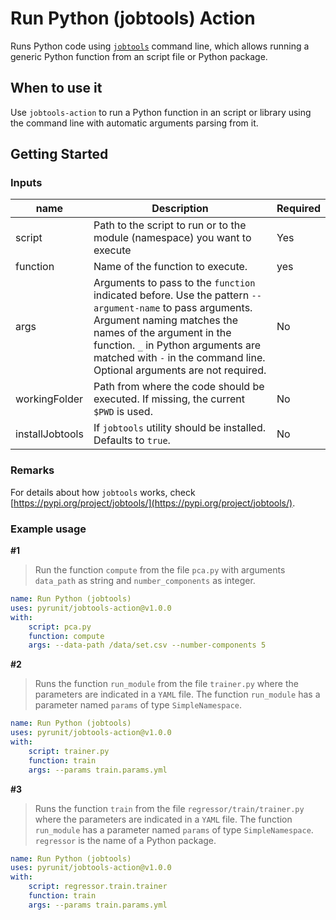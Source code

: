 # Run Python (jobtools) Action

Runs Python code using [`jobtools`](https://pypi.org/project/jobtools/) command line, which allows running a generic Python function from an script file or Python package.

## When to use it

Use `jobtools-action` to run a Python function in an script or library using the command line with automatic arguments parsing from it.

## Getting Started

### Inputs

| name                       | Description | Required |
|----------------------------|-------------|----------|
| script               | Path to the script to run or to the module (namespace) you want to execute | Yes |
| function             | Name of the function to execute. | yes |
| args                 | Arguments to pass to the `function` indicated before. Use the pattern `--argument-name` to pass arguments. Argument naming matches the names of the argument in the function. `_` in Python arguments are matched with `-` in the command line. Optional arguments are not required. | No |
| workingFolder        | Path from where the code should be executed. If missing, the current `$PWD` is used. | No | 
| installJobtools      | If `jobtools` utility should be installed. Defaults to `true`. | No |

### Remarks

For details about how `jobtools` works, check [https://pypi.org/project/jobtools/](https://pypi.org/project/jobtools/).

### Example usage

**#1**
> Run the function `compute` from the file `pca.py` with arguments `data_path` as string and `number_components` as integer.

```yml
name: Run Python (jobtools)
uses: pyrunit/jobtools-action@v1.0.0
with:
    script: pca.py
    function: compute
    args: --data-path /data/set.csv --number-components 5
```

**#2**
> Runs the function `run_module` from the file `trainer.py` where the parameters are indicated in a `YAML` file. The function `run_module` has a parameter named `params` of type `SimpleNamespace`.

```yml
name: Run Python (jobtools)
uses: pyrunit/jobtools-action@v1.0.0
with:
    script: trainer.py
    function: train
    args: --params train.params.yml
```

**#3**
> Runs the function `train` from the file `regressor/train/trainer.py` where the parameters are indicated in a `YAML` file. The function `run_module` has a parameter named `params` of type `SimpleNamespace`. `regressor` is the name of a Python package.

```yml
name: Run Python (jobtools)
uses: pyrunit/jobtools-action@v1.0.0
with:
    script: regressor.train.trainer
    function: train
    args: --params train.params.yml
```